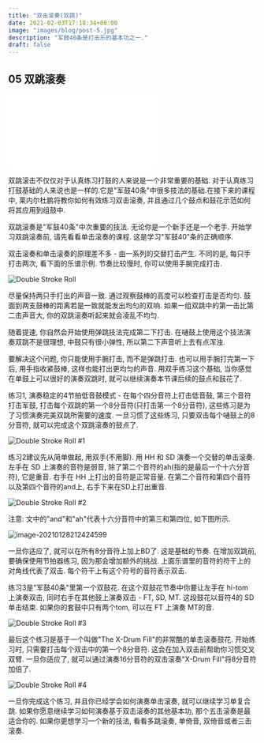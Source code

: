 ```yaml
---
title: "双击滚奏(双跳)"
date: 2021-02-03T17:18:34+08:00
image: "images/blog/post-5.jpg"
description: "军鼓40条是打击乐的基本功之一."
draft: false
---
```


## 05 双跳滚奏

<iframe src="//player.bilibili.com/player.html?aid=203903244&bvid=BV15h41117tc&cid=289093657&page=1" scrolling="no" border="0" frameborder="no" framespacing="0" allowfullscreen="true"> </iframe>

双跳滚击不仅仅对于认真练习打鼓的人来说是一个非常重要的基础. 对于认真练习打鼓基础的人来说也是一样的.它是"军鼓40条"中很多技法的基础.在接下来的课程中, 莱内尔杜鹏将教你如何有效练习双击滚奏, 并且通过几个鼓点和鼓花示范如何将其应用到组鼓中.

双跳滚奏是"军鼓40条"中次重要的技法. 无论你是一个新手还是一个老手. 开始学习双跳滚奏前, 请先看看单击滚奏的课程. 这是学习"军鼓40"条的正确顺序.

双击滚奏和单击滚奏的原理差不多 - 由一系列的交替打击产生. 不同的是, 每只手打击两次, 看下面的乐谱示例. 节奏比较慢时, 你可以使用手腕完成打击.

![Double Stroke Roll](https://i.loli.net/2021/01/28/1UWlCMEcZrydSmV.gif)

尽量保持两只手打出的声音一致. 通过观察鼓棒的高度可以检查打击是否均匀. 鼓面到两支鼓棒的距离若是一致就能发出均匀的双响. 如果一组双跳中的第一击比第二击声音大, 你的双跳滚奏听起来就会凌乱不均匀.

随着提速, 你自然会开始使用弹跳技法完成第二下打击. 在嗵鼓上使用这个技法演奏双跳不是很理想, 中鼓只有很小弹性, 所以第二下声音听上去有点浑浊.

要解决这个问题, 你只能使用手腕打击, 而不是弹跳打击. 也可以用手腕打完第一下后, 用手指收紧鼓棒, 这样也能打出更均匀的声音. 用双手练习这个基础, 当你感觉在单鼓上可以很好的演奏双跳时, 就可以继续演奏本节课后续的鼓点和鼓花了.

练习1, 演奏稳定的4节拍低音鼓模式 - 在每个四分音符上打击低音鼓, 第三个音符打击军鼓, 打击每个双跳的第一个8分音符(只打击第一个8分音符), 这些练习是为了习惯演奏完美双跳所需要的速度. 一旦习惯了这些练习, 只要双击每个嗵鼓上的8分音符, 就可以完成这个双跳滚奏的鼓点了.

![Double Stroke Roll #1](https://i.loli.net/2021/01/28/VcxAWQFh7EsLeXo.gif)

练习2建议先从简单做起, 用双手(不用脚). 用 HH 和 SD 演奏一个交替的单击滚奏. 左手在 SD 上演奏的音符是弱音, 除了第二个音符的ah(指的是最后一个十六分音符), 它是重音. 右手在 HH 上打出的音符是正常音量. 在第二个音符和第四个音符以及第四个音符的and上, 右手下来在SD上打出重音.

![Double Stroke Roll #2](https://i.loli.net/2021/01/28/qo7XgTC5iJBKA4R.gif)

注意: 文中的"and"和"ah"代表十六分音符中的第三和第四位, 如下图所示.

![image-20210128212424599](https://i.loli.net/2021/01/28/NkOypLEKVtYm8xH.png)

一旦你适应了, 就可以在所有8分音符上加上BD了. 这是基础的节奏. 在增加双跳前, 要确保使用节拍器练习, 因为那会增加额外的挑战. 上面乐谱里的音符的符干上的对角线代表了双击. 每个符干上有这个符号的音符表示双击.

练习3是"军鼓40条"里第一个双鼓花. 在这个双鼓花节奏中你要让左手在 hi-tom 上演奏双击, 同时右手在其他鼓上演奏双击 - FT, SD, MT. 这段鼓花以音符4的 SD 单击结束. 如果你的套鼓中只有两个tom, 可以在 FT 上演奏 MT的音.

![Double Stroke Roll #3](https://i.loli.net/2021/01/28/1sVId3r4SZ6gETJ.gif)

最后这个练习是基于一个叫做"The X-Drum Fill"的非常酷的单击滚奏鼓花. 开始练习时, 只需要打击每个双击中的第一个8分音符. 这会在加入双击前帮助你习惯交叉双臂. 一旦你适应了, 就可以通过演奏16分音符的双击滚奏"X-Drum Fill"将8分音符加倍了.

![Double Stroke Roll #4](https://i.loli.net/2021/01/28/tJpZrXOniNMf6cQ.gif)

一旦你完成这个练习, 并且你已经学会如何演奏单击滚奏, 就可以继续学习单复合跳. 如果你愿意继续学习如何演奏基于双击滚奏的其他基本功, 那个五击滚奏是最适合你的. 如果你更想学习一个新的技法, 看看多跳滚奏, 单倚音, 双倚音或者三击滚奏.











